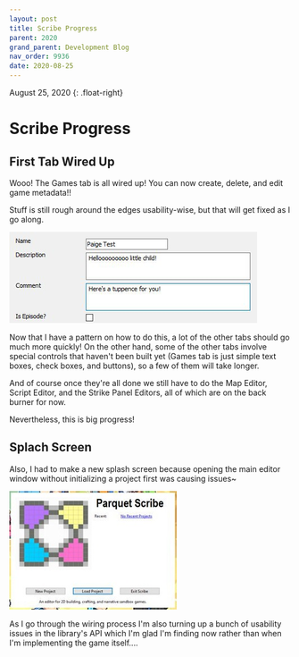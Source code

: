 ```yaml
---
layout: post
title: Scribe Progress
parent: 2020
grand_parent: Development Blog
nav_order: 9936
date: 2020-08-25
---
```

August 25, 2020
{: .float-right}

# Scribe Progress

## First Tab Wired Up

Wooo! The Games tab is all wired up!  You can now create, delete, and edit game metadata!!

Stuff is still rough around the edges usability-wise, but that will get fixed as I go along.

![A screen shot of part of the Games tab in Scribe showing example data drawn from Bigtop Burger.](image-2020-08-25_1.jpg)

Now that I have a pattern on how to do this, a lot of the other tabs should go much more quickly!
On the other hand, some of the other tabs involve special controls that haven't been built yet (Games tab is just simple text boxes, check boxes, and buttons), so a few of them will take longer.

And of course once they're all done we still have to do the Map Editor, Script Editor, and the Strike Panel Editors, all of which are on the back burner for now.

Nevertheless, this is big progress!

## Splach Screen

Also, I had to make a new splash screen because opening the main editor window without initializing a project first was causing issues~

![A screen shot of a desktop background with a centered Scribe splash dialogue.](image-2020-08-25_2.jpg)

As I go through the wiring process I'm also turning up a bunch of usability issues in the library's API
which I'm glad I'm finding now rather than when I'm implementing the game itself....
